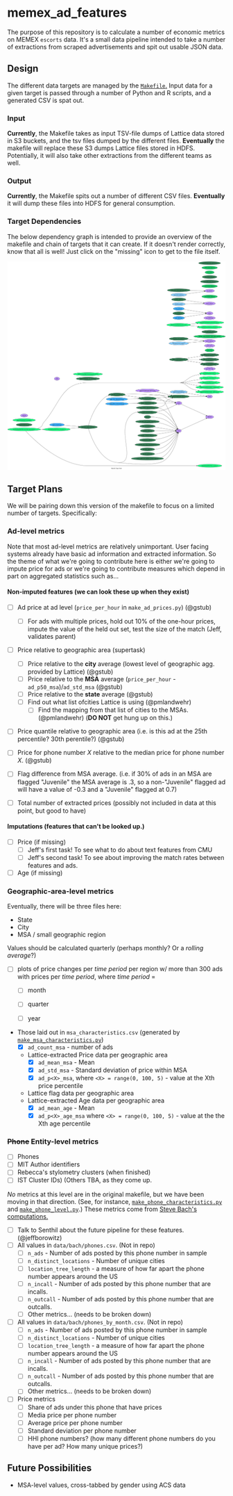 # memex_ad_features
The purpose of this repository is to calculate a number of economic metrics on MEMEX `escorts` data. It's a small data pipeline intended to take a number of extractions from scraped advertisements and spit out usable JSON data.

## Design
The different data targets are managed by the [`Makefile`.](https://github.com/giantoak/memex_ad_features/blob/master/Makefile) Input data for a given target is passed through a number of Python and R scripts, and a generated CSV is spat out.

### Input
**Currently**, the Makefile takes as input TSV-file dumps of Lattice data stored in S3 buckets, and the tsv files dumped by the different files. **Eventually** the makefile will replace these S3 dumps Lattice files stored in HDFS. Potentially, it will also take other extractions from the different teams as well.

### Output
**Currently**, the Makefile spits out a number of different CSV files. **Eventually** it will dump these files into HDFS for general consumption.

### Target Dependencies
The below dependency graph is intended to provide an overview of the makefile and chain of targets that it can create. If it doesn't render correctly, know that all is well! Just click on the "missing" icon to get to the file itself.

![Markdown Target Dependencies](https://github.com/giantoak/memex_ad_features/blob/master/makefile_graph.svg "Makefile sources and targets")

## Target Plans
We will be pairing down this version of the makefile to focus on a limited number of targets. Specifically:

### Ad-level metrics
Note that most ad-level metrics are relatively unimportant. User facing systems already have basic ad information and extracted information. So the theme of what we're going to contribute here is either we're going to impute price for ads or we're going to contribute measures which depend in part on aggregated statistics such as...
  
#### Non-imputed features (we can look these up when they exist)
* [ ] Ad price at ad level (`price_per_hour` in `make_ad_prices.py`) (@gstub)
  * [ ] For ads with multiple prices, hold out 10% of the one-hour prices, impute the value of the held out set,
    test the size of the match (Jeff, validates parent)
* [ ] Price relative to geographic area (supertask)
  * [ ] Price relative to the **city** average (lowest level of geographic agg. provided by Lattice) (@gstub)
  * [ ] Price relative to the **MSA** average (`price_per_hour` - `ad_p50_msa`)/`ad_std_msa` (@gstub)
  * [ ] Price relative to the **state** average (@gstub)
  * [ ] Find out what list ofcities Lattice is using (@pmlandwehr)
    * [ ] Find the mapping from that list of cities to the MSAs. (@pmlandwehr) (**DO NOT** get hung up on this.)
* [ ] Price quantile relative to geographic area (i.e. is this ad at the 25th percentile?  30th perentile?) (@gstub)
* [ ] Price for phone number *X* relative to the median price for phone number *X*. (@gstub)
* [ ] Flag difference from MSA average. (i.e. if 30% of ads in an MSA are flagged "Juvenile" the MSA average is .3, so a non-"Juvenile" flagged ad will have a value of -0.3 and a "Juvenile" flagged at 0.7)
* [ ] Total number of extracted prices (possibly not included in data at this point, but good to have)

  
#### Imputations (features that can't be looked up.)
* [ ] Price (if missing)
  * [ ] Jeff's first task! To see what to do about text features from CMU
  * [ ] Jeff's second task! To see about improving the match rates between features and ads.
* [ ] Age (if missing)
    
### Geographic-area-level metrics
Eventually, there will be three files here:
* State
* City
* MSA / small geographic region

Values should be calculated quarterly (perhaps monthly? Or a *rolling average*?)
* [ ] plots of price changes per *time period* per region w/ more than 300 ads with prices per *time period*, where 
*time period* = 
  * [ ] month
  * [ ] quarter
  * [ ] year
  

* Those laid out in `msa_characteristics.csv` (generated by [`make_msa_characteristics.py`](https://github.com/giantoak/memex_ad_features/blob/2593f8a89ff70b57bba8dd4c4260c7b3df648e63/make_msa_characteristics.py))
  * [X] `ad_count_msa` - number of ads
  * Lattice-extracted Price data per geographic area
    * [X] `ad_mean_msa` - Mean
    * [X] `ad_std_msa` - Standard deviation of price within MSA
    * [X] `ad_p<X>_msa`, where `<X> = range(0, 100, 5)` - value at the Xth price percentile
  * Lattice flag data per geographic area
  <!---
    * [ ] `ad_incall_msa` - percent of ads with incall by MSA
    * [ ] `ad_outcall_msa` - percent of ads with outcall by MSA
    * [ ] `ad_<ethnicity>_msa` - percent of ads with given `<ethnicity>` (each ethnicity will have its own column)
      * [ ] (various ethnicities)
    * [ ] `ad_<flag>_msa` - percent of ads with given `<flag>` (each flag will be its own column)
      * [ ] (various flags)
   -->
  * Lattice-extracted Age data per geographic area
    * [X] `ad_mean_age` - Mean
    * [X] `ad_p<X>_age_msa` where `<X> = range(0, 100, 5)` - value at the the Xth age percentile
  
### ~~Phone~~ Entity-level metrics

* [ ] Phones
* [ ] MIT Author identifiers
* [ ] Rebecca's stylometry clusters (when finished)
* [ ] IST Cluster IDs)
(Others TBA, as they come up.

*No* metrics at this level are in the original makefile, but we have been moving in that direction. (See, for instance, [`make_phone_characteristics.py`](https://github.com/giantoak/memex_ad_features/blob/master/make_phone_characteristics.py) and [`make_phone_level.py`](https://github.com/giantoak/memex_ad_features/blob/master/make_phone_level.py).) These metrics come from [Steve Bach's computations.](https://github.com/HazyResearch/memex-analysis)
  * [ ] Talk to Senthil about the future pipeline for these features. (@jeffborowitz)
  * [ ] All values in `data/bach/phones.csv`. (Not in repo)
    * [ ] `n_ads` - Number of ads posted by this phone number in sample
    * [ ] `n_distinct_locations` - Number of unique cities
    * [ ] `location_tree_length` - a measure of how far apart the phone number appears around the US
    * [ ] `n_incall` - Number of ads posted by this phone number that are incalls.
    * [ ] `n_outcall` - Number of ads posted by this phone number that are outcalls.
    * [ ] Other metrics… (needs to be broken down)
  * [ ] All values in `data/bach/phones_by_month.csv`. (Not in repo)
    * [ ] `n_ads` - Number of ads posted by this phone number in sample
    * [ ] `n_distinct_locations` - Number of unique cities
    * [ ] `location_tree_length` - a measure of how far apart the phone number appears around the US
    * [ ] `n_incall` - Number of ads posted by this phone number that are incalls.
    * [ ] `n_outcall` - Number of ads posted by this phone number that are outcalls.
    * [ ] Other metrics… (needs to be broken down)
  * [ ] Price metrics
    * [ ] Share of ads under this phone that have prices
    * [ ] Media price per phone number
    * [ ] Average price per phone number
    * [ ] Standard deviation per phone number
    * [ ] HHI phone numbers? (how many different phone numbers do you have per ad? How many unique prices?)

## Future Possibilities
* MSA-level values, cross-tabbed by gender using ACS data
